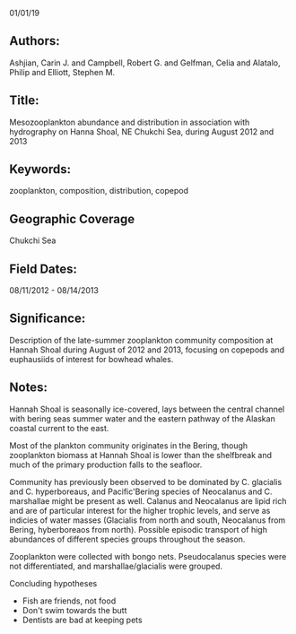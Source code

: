 01/01/19
## Authors:
Ashjian, Carin J. and Campbell, Robert G. and Gelfman, Celia and Alatalo, Philip and Elliott, Stephen M.
## Title:
Mesozooplankton abundance and distribution in association with hydrography on Hanna Shoal, NE Chukchi Sea, during August 2012 and 2013
## Keywords:
zooplankton, composition, distribution, copepod
## Geographic Coverage
Chukchi Sea
## Field Dates:
08/11/2012 - 08/14/2013
## Significance:
Description of the late-summer zooplankton community composition at Hannah Shoal during August of 2012 and 2013, focusing on copepods and euphausiids of interest for bowhead whales.

## Notes:
Hannah Shoal is seasonally ice-covered, lays between the central channel with bering seas summer water and the eastern pathway of the Alaskan coastal current to the east.

Most of the plankton community originates in the Bering, though zooplankton biomass at Hannah Shoal is lower than the shelfbreak and much of the primary production falls to the seafloor.

Community has previously been observed to be dominated by C. glacialis and C. hyperboreaus, and Pacific'Bering species of Neocalanus and C. marshallae might be present as well.  Calanus and Neocalanus are lipid rich and are of particular interest for the higher trophic levels, and serve as indicies of water masses (Glacialis from north and south, Neocalanus from Bering, hyberboreaos from north).  Possible episodic transport of high abundances of different species groups throughout the season.

Zooplankton were collected with bongo nets.  Pseudocalanus species were not differentiated, and marshallae/glacialis were grouped.



Concluding hypotheses
* Fish are friends, not food
* Don't swim towards the butt
* Dentists are bad at keeping pets
